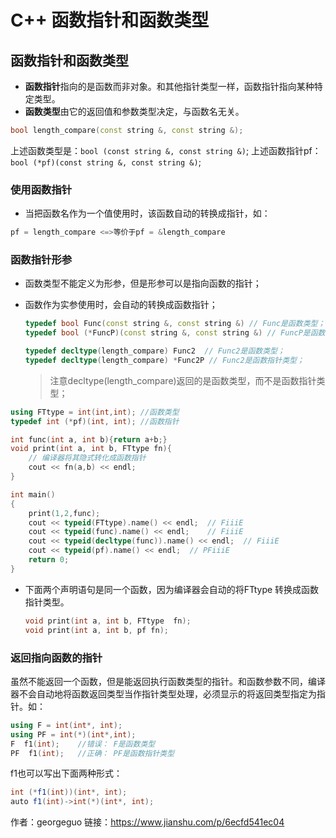 # C++ 函数指针和函数类型

## 函数指针和函数类型

- **函数指针**指向的是函数而非对象。和其他指针类型一样，函数指针指向某种特定类型。
- **函数类型**由它的返回值和参数类型决定，与函数名无关。



```cpp
bool length_compare(const string &, const string &);
```

上述函数类型是：`bool (const string &, const string &)`;
 上述函数指针pf：`bool (*pf)(const string &, const string &)`;

### 使用函数指针

- 当把函数名作为一个值使用时，该函数自动的转换成指针，如：



```dart
pf = length_compare <=>等价于pf = &length_compare
```

### 函数指针形参

- 函数类型不能定义为形参，但是形参可以是指向函数的指针；

- 函数作为实参使用时，会自动的转换成函数指针；

  

  ```cpp
  typedef bool Func(const string &, const string &) // Func是函数类型；
  typedef bool (*FuncP)(const string &, const string &) // FuncP是函数指针类型；
  ```

  

  ```cpp
  typedef decltype(length_compare) Func2  // Func2是函数类型；
  typedef decltype(length_compare) *Func2P // Func2是函数指针类型；
  ```

  > 注意decltype(length_compare)返回的是函数类型，而不是函数指针类型；



```cpp
using FTtype = int(int,int); //函数类型
typedef int (*pf)(int, int); //函数指针

int func(int a, int b){return a+b;}
void print(int a, int b, FTtype fn){
    // 编译器将其隐式转化成函数指针
    cout << fn(a,b) << endl;
}

int main()
{
    print(1,2,func);
    cout << typeid(FTtype).name() << endl;  // FiiiE
    cout << typeid(func).name() << endl;    // FiiiE
    cout << typeid(decltype(func)).name() << endl;  // FiiiE
    cout << typeid(pf).name() << endl;  // PFiiiE
    return 0;
}
```

- 下面两个声明语句是同一个函数，因为编译器会自动的将FTtype 转换成函数指针类型。

  

  ```cpp
  void print(int a, int b, FTtype  fn);
  void print(int a, int b, pf fn);
  ```

### 返回指向函数的指针

虽然不能返回一个函数，但是能返回执行函数类型的指针。和函数参数不同，编译器不会自动地将函数返回类型当作指针类型处理，必须显示的将返回类型指定为指针。如：



```cpp
using F = int(int*, int);
using PF = int(*)(int*,int);
F  f1(int);    //错误： F是函数类型
PF  f1(int);   //正确： PF是函数指针类型
```

f1也可以写出下面两种形式：



```csharp
int (*f1(int))(int*, int);
auto f1(int)->int(*)(int*, int);
```



作者：georgeguo
链接：https://www.jianshu.com/p/6ecfd541ec04